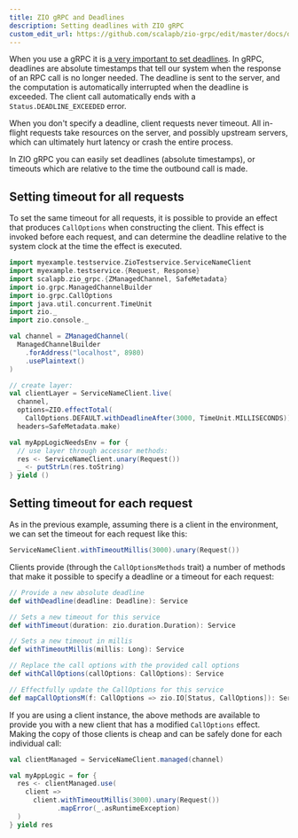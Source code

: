 ```yaml
---
title: ZIO gRPC and Deadlines
description: Setting deadlines with ZIO gRPC
custom_edit_url: https://github.com/scalapb/zio-grpc/edit/master/docs/deadlines.md
---
```


When you use a gRPC it is [a very important to set deadlines](https://grpc.io/blog/deadlines/).
In gRPC, deadlines are absolute timestamps that tell our system when the response of an RPC call is
no longer needed. The deadline is sent to the server, and the computation is automatically interrupted
when the deadline is exceeded. The client call automatically ends with a `Status.DEADLINE_EXCEEDED` error.

When you don't specify a deadline, client requests never timeout. All in-flight requests take
resources on the server, and possibly upstream servers, which can ultimately hurt latency or crash
the entire process.

In ZIO gRPC you can easily set deadlines (absolute timestamps), or timeouts which are relative to
the time the outbound call is made.

## Setting timeout for all requests

To set the same timeout for all requests, it is possible to provide an effect that produces `CallOptions`
when constructing the client. This effect is invoked before each request, and can determine the deadline
relative to the system clock at the time the effect is executed.

```scala mdoc
import myexample.testservice.ZioTestservice.ServiceNameClient
import myexample.testservice.{Request, Response}
import scalapb.zio_grpc.{ZManagedChannel, SafeMetadata}
import io.grpc.ManagedChannelBuilder
import io.grpc.CallOptions
import java.util.concurrent.TimeUnit
import zio._
import zio.console._

val channel = ZManagedChannel(
  ManagedChannelBuilder
    .forAddress("localhost", 8980)
    .usePlaintext()
)

// create layer:
val clientLayer = ServiceNameClient.live(
  channel,
  options=ZIO.effectTotal(
    CallOptions.DEFAULT.withDeadlineAfter(3000, TimeUnit.MILLISECONDS)),
  headers=SafeMetadata.make)

val myAppLogicNeedsEnv = for {
  // use layer through accessor methods:
  res <- ServiceNameClient.unary(Request())
  _ <- putStrLn(res.toString)
} yield ()
```

## Setting timeout for each request

As in the previous example, assuming there is a client in the environment, we can set the timeout
for each request like this:

```scala mdoc
ServiceNameClient.withTimeoutMillis(3000).unary(Request())
```

Clients provide (through the `CallOptionsMethods` trait) a number of methods that make it possible
to specify a deadline or a timeout for each request:

```scala
// Provide a new absolute deadline
def withDeadline(deadline: Deadline): Service

// Sets a new timeout for this service
def withTimeout(duration: zio.duration.Duration): Service

// Sets a new timeout in millis
def withTimeoutMillis(millis: Long): Service

// Replace the call options with the provided call options
def withCallOptions(callOptions: CallOptions): Service

// Effectfully update the CallOptions for this service
def mapCallOptionsM(f: CallOptions => zio.IO[Status, CallOptions]): Service
```

If you are using a client instance, the above methods are available to provide you with a new
client that has a modified `CallOptions` effect. Making the copy of those clients is cheap and can
be safely done for each individual call:

```scala mdoc
val clientManaged = ServiceNameClient.managed(channel)

val myAppLogic = for {
  res <- clientManaged.use(
    client =>
      client.withTimeoutMillis(3000).unary(Request())
            .mapError(_.asRuntimeException)
  )
} yield res
```
